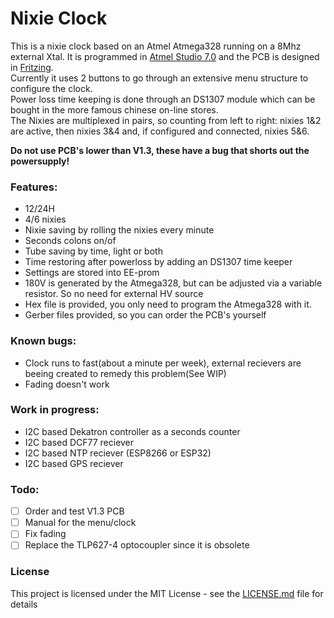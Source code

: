 # Nixie Clock

This is a nixie clock based on an Atmel Atmega328 running on a 8Mhz external Xtal. It is programmed in [Atmel Studio 7.0](http://www.microchip.com/mplab/avr-support/atmel-studio-7)
and the PCB is designed in [Fritzing](http://fritzing.org/home/).<br />
Currently it uses 2 buttons to go through an extensive menu structure to configure the clock.<br />
Power loss time keeping is done through an DS1307 module which can be bought in the more famous chinese on-line stores.<br />
The Nixies are multiplexed in pairs, so counting from left to right: nixies 1&2 are active, then nixies 3&4 and, if configured and connected, nixies 5&6.<br />

**Do not use PCB's lower than V1.3, these have a bug that shorts out the powersupply!**

### Features:
* 12/24H
* 4/6 nixies
* Nixie saving by rolling the nixies every minute
* Seconds colons on/of
* Tube saving by time, light or both
* Time restoring after powerloss by adding an DS1307 time keeper
* Settings are stored into EE-prom
* 180V is generated by the Atmega328, but can be adjusted via a variable resistor. So no need for external HV source
* Hex file is provided, you only need to program the Atmega328 with it.
* Gerber files provided, so you can order the PCB's yourself
	
### Known bugs:
* Clock runs to fast(about a minute per week), external recievers are beeing created to remedy this problem(See WIP)
* Fading doesn't work
	
### Work in progress:
* I2C based Dekatron controller as a seconds counter
* I2C based DCF77 reciever
* I2C based NTP reciever (ESP8266 or ESP32)
* I2C based GPS reciever
	
### Todo:
- [ ] Order and test V1.3 PCB
- [ ] Manual for the menu/clock
- [ ] Fix fading
- [ ] Replace the TLP627-4 optocoupler since it is obsolete

### License
This project is licensed under the MIT License - see the [LICENSE.md](LICENSE.md) file for details
